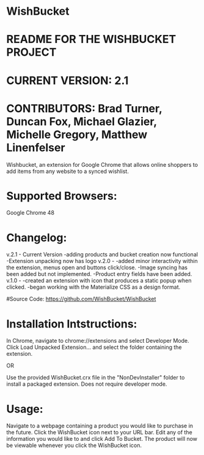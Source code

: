 # WishBucket 
# README FOR THE WISHBUCKET PROJECT
# CURRENT VERSION: 2.1

# CONTRIBUTORS: Brad Turner, Duncan Fox, Michael Glazier, Michelle Gregory, Matthew Linenfelser

Wishbucket, an extension for Google Chrome that allows online shoppers to add items from any website to a synced wishlist. 

# Supported Browsers: 
Google Chrome 48

# Changelog: 
v.2.1 - Current Version
	-adding products and bucket creation now functional
	-Extension unpacking now has logo
v.2.0 - 
	-added minor interactivity within the extension, menus open and buttons click/close. 
	-Image syncing has been added but not implemented.
	-Product entry fields have been added. 
v.1.0 - 
	-created an extension with icon that produces a static popup when clicked.
	-began working with the Materialize CSS as a design format.
	
#Source Code: 
https://github.com/WishBucket/WishBucket

# Installation Intstructions:
In Chrome, navigate to chrome://extensions and select Developer Mode. Click Load Unpacked Extension... and select the folder containing the extension.

OR

Use the provided WishBucket.crx file in the "NonDevInstaller" folder to install a packaged extension. Does not require developer mode. 

# Usage:
Navigate to a webpage containing a product you would like to purchase in the future. Click the WishBucket icon next to your URL bar. Edit any of the information you would like to and click Add To Bucket. The product will now be viewable whenever you click the WishBucket icon.
